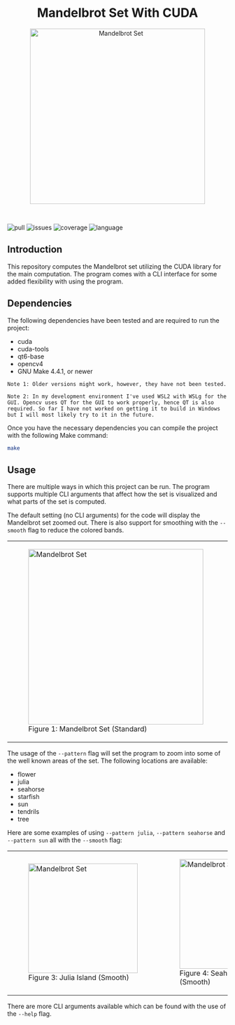 <h1 align="center">Mandelbrot Set With CUDA</h1>

<p align="center">
    <img src="https://github.com/Deadlica/mandelbrot-cuda/blob/main/images/mandelbrot.png" alt="Mandelbrot Set" width="400" height="400">
</p>


<br />

![pull](https://img.shields.io/github/issues-pr/deadlica/mandelbrot-cuda)
![issues](https://img.shields.io/github/issues/deadlica/mandelbrot-cuda)
![coverage](https://img.shields.io/codecov/c/github/deadlica/mandelbrot-cuda)
![language](https://img.shields.io/github/languages/top/deadlica/mandelbrot-cuda)

## Introduction
This repository computes the Mandelbrot set utilizing the CUDA library for the main computation. The program comes with a CLI interface for some added flexibility with using the program.


## Dependencies
The following dependencies have been tested and are required to run the project:
- cuda
- cuda-tools
- qt6-base
- opencv4
- GNU Make 4.4.1, or newer

`Note 1: Older versions might work, however, they have not been tested.`

`Note 2: In my development environment I've used WSL2 with WSLg for the GUI. Opencv uses QT for the GUI to work properly, hence QT is also required. So far I have not worked on getting it to build in Windows but I will most likely try to it in the future.`

Once you have the necessary dependencies you can compile the project with the following Make command:
```bash
make
```

## Usage
There are multiple ways in which this project can be run. The program supports multiple CLI arguments that affect how the set is visualized and what parts of the set is computed.

The default setting (no CLI arguments) for the code will display the Mandelbrot set zoomed out. There is also support for smoothing with the `--smooth` flag to reduce the colored bands.

<table align="center">
  <tr>
    <td>
      <figure>
        <img src="https://github.com/Deadlica/mandelbrot-cuda/blob/main/images/mandelbrot.png" alt="Mandelbrot Set" width="400" height="400">
        <figcaption>Figure 1: Mandelbrot Set (Standard)</figcaption>
      </figure>
    </td>
    <td>
      <figure>
        <img src="https://github.com/Deadlica/mandelbrot-cuda/blob/main/images/mandelbrot_smooth.png" alt="Mandelbrot Set (Smooth)" width="400" height="400">
        <figcaption>Figure 2: Mandelbrot Set (Smooth)</figcaption>
      </figure>
    </td>
  </tr>
</table>

The usage of the `--pattern` flag will set the program to zoom into some of the well known areas of the set. The following locations are available:
* flower
* julia
* seahorse
* starfish
* sun
* tendrils
* tree

Here are some examples of using `--pattern julia`, `--pattern seahorse` and `--pattern sun` all with the `--smooth` flag:

<table align="center">
  <tr>
    <td>
      <figure>
        <img src="https://github.com/Deadlica/mandelbrot-cuda/blob/main/images/julia_island.png" alt="Mandelbrot Set" width="250" height="250">
        <figcaption>Figure 3: Julia Island (Smooth)</figcaption>
      </figure>
    </td>
    <td>
      <figure>
        <img src="https://github.com/Deadlica/mandelbrot-cuda/blob/main/images/seahorse_valley.png" alt="Mandelbrot Set (Smooth)" width="250" height="250">
        <figcaption>Figure 4: Seahorse Valley (Smooth)</figcaption>
      </figure>
    </td>
    <td>
      <figure>
        <img src="https://github.com/Deadlica/mandelbrot-cuda/blob/main/images/sun.png" alt="Mandelbrot Set (Smooth)" width="250" height="250">
        <figcaption>Figure 5: Sun (Smooth)</figcaption>
      </figure>
    </td>
  </tr>
</table>

There are more CLI arguments available which can be found with the use of the `--help` flag.
